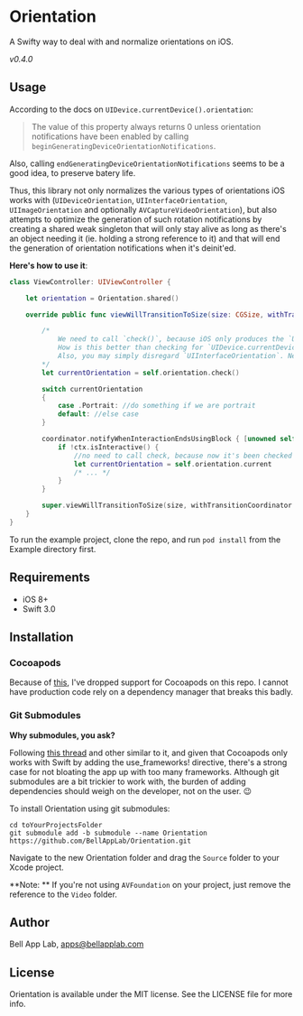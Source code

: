 # Orientation

A Swifty way to deal with and normalize orientations on iOS.

_v0.4.0_

## Usage

According to the docs on `UIDevice.currentDevice().orientation`:

>The value of this property always returns 0 unless orientation notifications have been enabled by calling `beginGeneratingDeviceOrientationNotifications`.

Also, calling `endGeneratingDeviceOrientationNotifications` seems to be a good idea, to preserve batery life.

Thus, this library not only normalizes the various types of orientations iOS works with (`UIDeviceOrientation`, `UIInterfaceOrientation`, `UIImageOrientation` and optionally `AVCaptureVideoOrientation`), but also attempts to optimize the generation of such rotation notifications by creating a shared weak singleton that will only stay alive as long as there's an object needing it (ie. holding a strong reference to it) and that will end the generation of orientation notifications when it's deinit'ed.

**Here's how to use it**:

```swift
class ViewController: UIViewController {

    let orientation = Orientation.shared()

    override public func viewWillTransitionToSize(size: CGSize, withTransitionCoordinator coordinator: UIViewControllerTransitionCoordinator) {

        /*
            We need to call `check()`, because iOS only produces the `UIDeviceOrientationDidChangeNotification` and not its `UIDeviceOrientationWillChangeNotification` counterpart. So the current orientation will only by updated automatically when the rotation finishes.
            How is this better than checking for `UIDevice.currentDevice().orientation`? Because if the device moves from `UIDeviceOrientationPortrait` to `UIDeviceOrientationFaceUp`, we maintain it as `UIDeviceOrientationPortrait`. After all, your UI doesn't really need to change when the device is sitting on its back, does it?
            Also, you may simply disregard `UIInterfaceOrientation`. Neat, huh?
        */
        let currentOrientation = self.orientation.check()

        switch currentOrientation 
        {
            case .Portrait: //do something if we are portrait
            default: //else case
        }

        coordinator.notifyWhenInteractionEndsUsingBlock { [unowned self] (ctx: UIViewControllerTransitionCoordinatorContext) -> Void in
            if !ctx.isInteractive() {
                //no need to call check, because now it's been checked automatically
                let currentOrientation = self.orientation.current 
                /* ... */
            }
        }

        super.viewWillTransitionToSize(size, withTransitionCoordinator: coordinator)
    }
}
```

To run the example project, clone the repo, and run `pod install` from the Example directory first.

## Requirements

* iOS 8+
* Swift 3.0

## Installation

### Cocoapods

Because of [this](http://stackoverflow.com/questions/39637123/cocoapods-app-xcworkspace-does-not-exists), I've dropped support for Cocoapods on this repo. I cannot have production code rely on a dependency manager that breaks this badly. 

### Git Submodules

**Why submodules, you ask?**

Following [this thread](http://stackoverflow.com/questions/31080284/adding-several-pods-increases-ios-app-launch-time-by-10-seconds#31573908) and other similar to it, and given that Cocoapods only works with Swift by adding the use_frameworks! directive, there's a strong case for not bloating the app up with too many frameworks. Although git submodules are a bit trickier to work with, the burden of adding dependencies should weigh on the developer, not on the user. :wink:

To install Orientation using git submodules:

```
cd toYourProjectsFolder
git submodule add -b submodule --name Orientation https://github.com/BellAppLab/Orientation.git
```

Navigate to the new Orientation folder and drag the `Source` folder to your Xcode project.

**Note: ** If you're not using `AVFoundation` on your project, just remove the reference to the `Video` folder.

## Author

Bell App Lab, apps@bellapplab.com

## License

Orientation is available under the MIT license. See the LICENSE file for more info.
